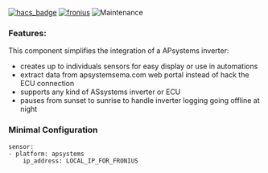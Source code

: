 [![hacs_badge](https://img.shields.io/badge/HACS-Default-orange.svg)](https://github.com/custom-components/hacs) [![fronius](https://img.shields.io/github/release/safepay/sensor.fronius.svg)](https://github.com/safepay/sensor.fronius) ![Maintenance](https://img.shields.io/maintenance/yes/2021.svg)

### Features:
This component simplifies the integration of a APsystems inverter:
* creates up to individuals sensors for easy display or use in automations
* extract data from apsystemsema.com web portal instead of hack the ECU connection
* supports any kind of ASsystems inverter or ECU
* pauses from sunset to sunrise to handle inverter logging going offline at night

### Minimal Configuration
```
sensor:
- platform: apsystems
    ip_address: LOCAL_IP_FOR_FRONIUS
```
